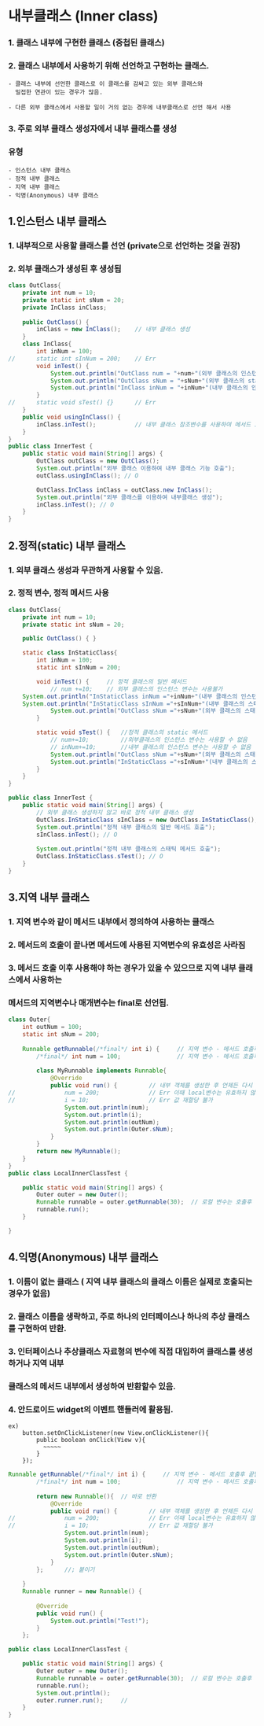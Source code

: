 내부클래스 (Inner class)
==========================
### 1. 클래스 내부에 구현한 클래스 (중첩된 클래스)
### 2. 클래스 내부에서 사용하기 위해 선언하고 구현하는 클래스.
    - 클래스 내부에 선언한 클래스로 이 클래스를 감싸고 있는 외부 클래스와  
      밀접한 연관이 있는 경우가 많음.

    - 다른 외부 클래스에서 사용할 일이 거의 없는 경우에 내부클래스로 선언 해서 사용

### 3. 주로 외부 클래스 생성자에서 내부 클래스를 생성
### 유형
    - 인스턴스 내부 클래스
    - 정적 내부 클래스
    - 지역 내부 클래스
    - 익명(Anonymous) 내부 클래스

## 1.인스턴스 내부 클래스
### 1. 내부적으로 사용할 클래스를 선언 (private으로 선언하는 것을 권장)
### 2. 외부 클래스가 생성된 후 생성됨

```java
class OutClass{
	private int num = 10;
	private static int sNum = 20;
	private InClass inClass;
	
	public OutClass() {
		inClass = new InClass();	// 내부 클래스 생성
	}	
	class InClass{
		int inNum = 100;
//		static int sInNum = 200;	// Err
		void inTest() {
			System.out.println("OutClass num = "+num+"(외부 클래스의 인스턴스 변수)");
			System.out.println("OutClass sNum = "+sNum+"(외부 클래스의 static 변수)");
			System.out.println("InClass inNum = "+inNum+"(내부 클래스의 인스턴스 변수)");
		}
//		static void sTest() {}      // Err
	}
	public void usingInClass() {
		inClass.inTest(); 			// 내부 클래스 참조변수를 사용하여 메서드 호출하기
	}
}
public class InnerTest {
	public static void main(String[] args) {
		OutClass outClass = new OutClass();
		System.out.println("외부 클래스 이용하여 내부 클래스 기능 호출");
		outClass.usingInClass(); // O		

        OutClass.InClass inClass = outClass.new InClass();	
		System.out.println("외부 클래스를 이용하여 내부클래스 생성");
		inClass.inTest(); // O
	}
}
```

## 2.정적(static) 내부 클래스
### 1. 외부 클래스 생성과 무관하게 사용할 수 있음.
### 2. 정적 변수, 정적 메서드 사용

```java
class OutClass{
	private int num = 10;
	private static int sNum = 20;

	public OutClass() {	}

	static class InStaticClass{
		int inNum = 100;
		static int sInNum = 200;	

		void inTest() {		// 정적 클래스의 일반 메서드
			// num +=10;	// 외부 클래스의 인스턴스 변수는 사용불가
	System.out.println("InStaticClass inNum ="+inNum+"(내부 클래스의 인스턴스 변수 사용)");
	System.out.println("InStaticClass sInNum ="+sInNum+"(내부 클래스의 스태틱 변수 사용)");
			System.out.println("OutClass sNum ="+sNum+"(외부 클래스의 스태틱 변수 사용)");
		}

		static void sTest() {	//정적 클래스의 static 메서드
			// num+=10;			//외부클래스의 인스턴스 변수는 사용할 수 없음
			// inNum+=10;		//내부 클래스의 인스턴스 변수는 사용할 수 없음
			System.out.println("OutClass sNum ="+sNum+"(외부 클래스의 스태틱 변수 사용)");
			System.out.println("InStaticClass ="+sInNum+"(내부 클래스의 스태틱 변수 사용)");		
		}
	}
}	

public class InnerTest {
	public static void main(String[] args) {
		// 외부 클래스 생성하지 않고 바로 정적 내부 클래스 생성
		OutClass.InStaticClass sInClass = new OutClass.InStaticClass();
		System.out.println("정적 내부 클래스의 일반 메서드 호출");
		sInClass.inTest(); // O
		
		System.out.println("정적 내부 클래스의 스태틱 메서드 호출");
		OutClass.InStaticClass.sTest(); // O
	}
}
```
## 3.지역 내부 클래스
### 1. 지역 변수와 같이 메서드 내부에서 정의하여 사용하는 클래스
### 2. 메서드의 호출이 끝나면 메서드에 사용된 지역변수의 유효성은 사라짐
### 3. 메서드 호출 이후 사용해야 하는 경우가 있을 수 있으므로 지역 내부  클래스에서 사용하는
###  메서드의 지역변수나 매개변수는 final로 선언됨.
```java
class Outer{
	int outNum = 100;
	static int sNum = 200;
	
	Runnable getRunnable(/*final*/ int i) {		// 지역 변수 - 메서드 호출후 끝날때까지 유효함
		/*final*/ int num = 100;				// 지역 변수 - 메서드 호출후 끝날때까지 유효함
		
		class MyRunnable implements Runnable{
			@Override
			public void run() {			// 내부 객체를 생성한 후 언제든 다시 호출 가능
//				num = 200;				// Err 이때 local변수는 유효하지 않은 상태
//				i = 10;					// Err 값 재할당 불가
				System.out.println(num);
				System.out.println(i);
				System.out.println(outNum);
				System.out.println(Outer.sNum);
			}
		}
		return new MyRunnable();
	}
}
public class LocalInnerClassTest {

	public static void main(String[] args) {
		Outer outer = new Outer();
		Runnable runnable = outer.getRunnable(30);	// 로컬 변수는 호출후 유효하지 않게됨
		runnable.run();							
	}

}
```
## 4.익명(Anonymous) 내부 클래스
### 1. 이름이 없는 클래스 ( 지역 내부 클래스의 클래스 이름은 실제로 호출되는 경우가 없음)
### 2. 클래스 이름을 생략하고, 주로 하나의 인터페이스나 하나의 추상 클래스를 구현하여 반환.
### 3. 인터페이스나 추상클래스 자료형의 변수에 직접 대입하여 클래스를 생성하거나 지역 내부
### 클래스의 메서드 내부에서 생성하여 반환할수 있음.
### 4. 안드로이드 widget의 이벤트 핸들러에 활용됨.
    ex)
        button.setOnClickListener(new View.onClickListener(){
            public boolean onClick(View v){
              ~~~~~
            }
        });
```java
Runnable getRunnable(/*final*/ int i) {		// 지역 변수 - 메서드 호출후 끝날때까지 유효함
		/*final*/ int num = 100;				// 지역 변수 - 메서드 호출후 끝날때까지 유효함
		
		return new Runnable(){  // 바로 반환
			@Override
			public void run() {			// 내부 객체를 생성한 후 언제든 다시 호출 가능
//				num = 200;				// Err 이때 local변수는 유효하지 않은 상태
//				i = 10;					// Err 값 재할당 불가
				System.out.println(num);
				System.out.println(i);
				System.out.println(outNum);
				System.out.println(Outer.sNum);
			}
		};		//; 붙이기
	
	}
	Runnable runner = new Runnable() {
		
		@Override
		public void run() {
			System.out.println("Test!");
		}
	};        
```  
```java
public class LocalInnerClassTest {

	public static void main(String[] args) {
		Outer outer = new Outer();
		Runnable runnable = outer.getRunnable(30);	// 로컬 변수는 호출후 유효하지 않게됨
		runnable.run();	
		System.out.println();
		outer.runner.run();     //
	}
}
```
